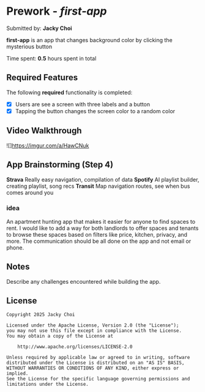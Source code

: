 # Prework - *first-app*

Submitted by: **Jacky Choi**

**first-app** is an app that changes background color by clicking the mysterious button

Time spent: **0.5** hours spent in total

## Required Features

The following **required** functionality is completed:

- [X] Users are see a screen with three labels and a button
- [X] Tapping the button changes the screen color to a random color

## Video Walkthrough

![]https://imgur.com/a/HawCNuk

## App Brainstorming (Step 4)

**Strava** Really easy navigation, compilation of data
**Spotify** AI playlist builder, creating playlist, song recs
**Transit** Map navigation routes, see when bus comes around you

### idea 

An apartment hunting app that makes it easier for anyone to find spaces to rent. I would like to add a way for both landlords to offer spaces and tenants to browse these spaces based on filters like price, kitchen, privacy, and more. The communication should be all done on the app and not email or phone.

## Notes

Describe any challenges encountered while building the app.

## License

    Copyright 2025 Jacky Choi

    Licensed under the Apache License, Version 2.0 (the "License");
    you may not use this file except in compliance with the License.
    You may obtain a copy of the License at

        http://www.apache.org/licenses/LICENSE-2.0

    Unless required by applicable law or agreed to in writing, software
    distributed under the License is distributed on an "AS IS" BASIS,
    WITHOUT WARRANTIES OR CONDITIONS OF ANY KIND, either express or implied.
    See the License for the specific language governing permissions and
    limitations under the License.